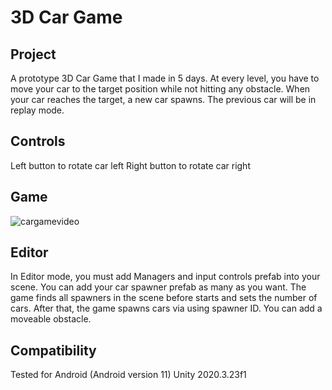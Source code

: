 # 3D Car Game

## Project
  A prototype 3D Car Game that I made in 5 days.
  At every level, you have to move your car to the target position while not hitting any obstacle.
  When your car reaches the target, a new car spawns. The previous car will be in replay mode.
## Controls
  Left button to rotate car left
  Right button to rotate car right
## Game
![cargamevideo](https://user-images.githubusercontent.com/43264365/144533302-6d97d049-96f3-4cd5-8c21-b058203f6c08.gif)
## Editor
  In Editor mode, you must add Managers and input controls prefab into your scene. You can add your car spawner prefab as many as you want. The game finds all spawners in the scene before starts and sets the number of cars. After that, the game spawns cars via using spawner ID.
  You can add a moveable obstacle.
## Compatibility
Tested for Android (Android version 11)
Unity 2020.3.23f1
